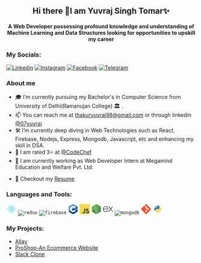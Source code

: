 <h2 align='center'>Hi there 👋I am Yuvraj Singh Tomar✨</h2>
<h4 align='center'>A Web Developer possessing profound knowledge and understanding of Machine Learning and Data Structures looking for opportunities to upskill my career</h4>

### My Socials: 

[![Linkedin](https://img.shields.io/badge/-Yuvraj-0e76a8?style=flat-square&logo=Linkedin&logoColor=white)](https://www.linkedin.com/in/07yuvraj/) [![Instagram](https://img.shields.io/badge/-Yuvraj-e4405f?style=flat-square&logo=Instagram&logoColor=white)](https://www.instagram.com/07yuvraj/) [![Facebook](https://img.shields.io/badge/-Yuvraj-3b5999?style=flat&logo=facebook&logoColor=white)](https://www.facebook.com/profile.php?id=100005298317127) [![Telegram](https://img.shields.io/badge/-Yuvraj-0088cc?style=flat-square&logo=Telegram&logoColor=white)](https://t.me/yuvi_77)

### About me

- 🎓 I’m currently pursuing my Bachelor's in Computer Science from University of Delhi(Ramanujan College) 🏛 .
- 📫 You can reach me at thakuryuvraj98@gmail.com or through linkedin [@07yuvraj](https://www.linkedin.com/in/07yuvraj/)
- 🛠 I’m currently deep diving in Web Technologies such as React, Firebase, Nodejs, Express, Mongodb, Javascript, etc and enhancing my skill in DSA.
- 🚀 I am rated 3⭐ at [@CodeChef](https://www.codechef.com/users/yuvi7701)
- 🔭 I am currently working as Web Developer Intern at Megamind Education and Welfare Pvt. Ltd.
<!-- -  [@MyMegaminds](https://www.mymegaminds.com/).
- 👯 I’m looking to collaborate for any  any project. 
- 😄 Sports? I am a big cricket fan and an average volleyball player. -->
- 📝 Checkout my [Resume](https://drive.google.com/file/d/17KiSTERDYFVQN8PoknwtUYVwoloaeUdE/view?usp=sharing)

### Languages and Tools:

<code><img height="27" src="https://raw.githubusercontent.com/github/explore/80688e429a7d4ef2fca1e82350fe8e3517d3494d/topics/react/react.png" alt="react"></code>
<code><img height="27" src="https://firebasestorage.googleapis.com/v0/b/clone1-slack.appspot.com/o/redux%20logo.png?alt=media&token=f03ce7b2-0e0c-4a0c-a81b-3bd2ca72bee4" alt="redux"></code>
<code><img height="27" src="https://firebasestorage.googleapis.com/v0/b/clone1-slack.appspot.com/o/firebase_logo.png?alt=media&token=8a9920f7-c61f-4b23-be82-cd5d7e456cdb" alt="firebase"></code>
<code><img height="27" src="https://raw.githubusercontent.com/github/explore/80688e429a7d4ef2fca1e82350fe8e3517d3494d/topics/cpp/cpp.png" alt="cpp"></code>
<code><img height="27" src="https://raw.githubusercontent.com/github/explore/80688e429a7d4ef2fca1e82350fe8e3517d3494d/topics/javascript/javascript.png" alt="javascript"></code>
<code><img height="27" src="https://raw.githubusercontent.com/github/explore/80688e429a7d4ef2fca1e82350fe8e3517d3494d/topics/nodejs/nodejs.png" alt="nodejs"></code>
<code><img height="27" src="https://raw.githubusercontent.com/devicons/devicon/master/icons/express/express-original.svg" alt="expressjs"></code>
<code><img height="27" src="https://encrypted-tbn0.gstatic.com/images?q=tbn%3AANd9GcSTTzPAw-55ssm1Im594xYZ9eRQu2JylrkYLg&usqp=CAU" alt="mongodb"></code>
<code><img height="27" src="https://raw.githubusercontent.com/devicons/devicon/master/icons/git/git-original.svg" alt="git"></code>
<code><img height="27" src="https://raw.githubusercontent.com/github/explore/80688e429a7d4ef2fca1e82350fe8e3517d3494d/topics/python/python.png" alt="python"></code>

### My Projects:

- [Allay](https://allay-convo.web.app/)
- [ProShop-An Ecommerce Website](https://mernproject-proshop.herokuapp.com/)
- [Slack Clone](https://clone1-slack.web.app/)
